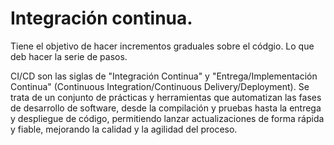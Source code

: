 # Integración continua.

Tiene el objetivo de hacer incrementos graduales sobre el códgio. Lo que deb hacer la serie de pasos. 

CI/CD son las siglas de "Integración Continua" y "Entrega/Implementación Continua" (Continuous Integration/Continuous Delivery/Deployment). Se trata de un conjunto de prácticas y herramientas que automatizan las fases de desarrollo de software, desde la compilación y pruebas hasta la entrega y despliegue de código, permitiendo lanzar actualizaciones de forma rápida y fiable, mejorando la calidad y la agilidad del proceso.

